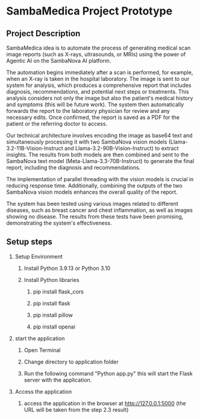 # SambaMedica Project Prototype

## Project Description

SambaMedica idea is to automate the process of generating medical scan image reports (such as X-rays, ultrasounds, or MRIs) using the power of Agentic AI on the SambaNova AI platform. 

The automation begins immediately after a scan is performed, for example, when an X-ray is taken in the hospital laboratory. The image is sent to our system for analysis, which produces a comprehensive report that includes diagnosis, recommendations, and potential next steps or treatments. This analysis considers not only the image but also the patient's medical history and symptoms (this will be future work). The system then automatically forwards the report to the laboratory physician for review and any necessary edits. Once confirmed, the report is saved as a PDF for the patient or the referring doctor to access.

Our technical architecture involves encoding the image as base64 text and simultaneously processing it with two SambaNova vision models (Llama-3.2-11B-Vision-Instruct and Llama-3.2-90B-Vision-Instruct) to extract insights. The results from both models are then combined and sent to the SambaNova text model (Meta-Llama-3.3-70B-Instruct) to generate the final report, including the diagnosis and recommendations.

The implementation of parallel threading with the vision models is crucial in reducing response time. Additionally, combining the outputs of the two SambaNova vision models enhances the overall quality of the report.

The system has been tested using various images related to different diseases, such as breast cancer and chest inflammation, as well as images showing no disease. The results from these tests have been promising, demonstrating the system's effectiveness.

## Setup steps

1.  Setup Environment

    1.  Install Python 3.9.13 or Python 3.10

    2.  Install Python libraries

        1.  pip install flask_cors

        2.  pip install flask

        3.  pip install pillow

        4.  pip install openai

2.  start the application

    1.  Open Terminal

    2.  Change directory to application folder

    3.  Run the following command "Python app.py" this will start the
        Flask server with the application.

3.  Access the application

    1.  access the application in the browser at <http://127.0.0.1:5000>
        (the URL will be taken from the step 2.3 result)
